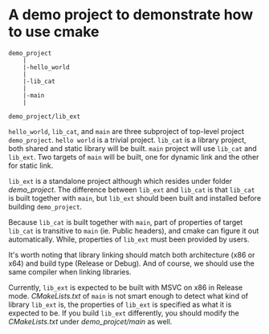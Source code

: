# A demo project to demonstrate how to use cmake

```
demo_project
    |
    |-hello_world
    |
    |-lib_cat
    |
    |-main
    |

demo_project/lib_ext
```

`hello_world`, `lib_cat`, and `main` are three subproject of top-level project
`demo_project`. `hello world` is a trivial project. `lib_cat` is a library project,
both shared and static library will be built. `main` project will use `lib_cat` and
`lib_ext`. Two targets of `main` will be built, one for dynamic link and the other for
static link.

`lib_ext` is a standalone project although which resides under folder *demo_project*.
The difference between `lib_ext` and `lib_cat` is that `lib_cat` is built together with
`main`, but `lib_ext` should been built and installed before building `demo_project`.

Because `lib_cat` is built together with `main`, part of properties of target `lib_cat`
is transitive to `main` (ie. Public headers), and cmake can figure it out automatically.
While, properties of `lib_ext` must been provided by users.

It's worth noting that library linking should match both architecture (x86 or x64) and
build type (Release or Debug). And of course, we should use the same compiler when
linking libraries.

Currently, `lib_ext` is expected to be built with MSVC on x86 in Release mode.
*CMakeLists.txt* of `main` is not smart enough to detect what kind of library `lib_ext` is,
the properties of `lib_ext` is specified as what it is expected to be. If you build `lib_ext`
differently, you should modify the *CMakeLists.txt* under *demo_projcet/main* as well.
